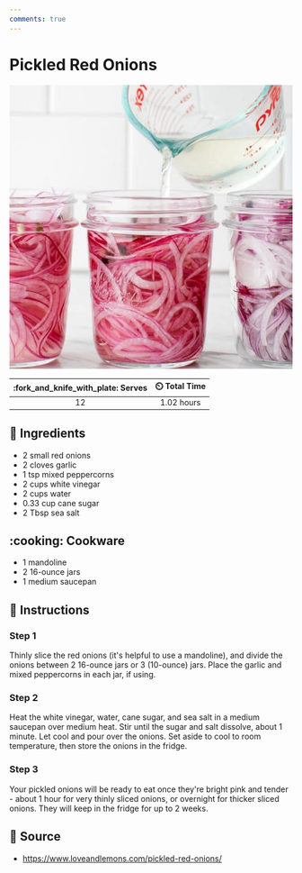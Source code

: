```yaml
---
comments: true
---
```

# Pickled Red Onions

![Pickled Red Onions](../assets/images/pickled-red-onions.jpg)

| :fork_and_knife_with_plate: Serves | :timer_clock: Total Time |
|:----------------------------------:|:-----------------------: |
| 12 | 1.02 hours |

## :salt: Ingredients

- 2 small red onions
- 2 cloves garlic
- 1 tsp mixed peppercorns
- 2 cups white vinegar
- 2 cups water
- 0.33 cup cane sugar
- 2 Tbsp sea salt

## :cooking: Cookware

- 1 mandoline
- 2 16-ounce jars
- 1 medium saucepan

## :pencil: Instructions

### Step 1

Thinly slice the red onions (it's helpful to use a mandoline), and divide the onions between 2 16-ounce jars or 3
(10-ounce) jars. Place the garlic and mixed peppercorns in each jar, if using.

### Step 2

Heat the white vinegar, water, cane sugar, and sea salt in a medium saucepan over medium heat. Stir until the sugar and
salt dissolve, about 1 minute. Let cool and pour over the onions. Set aside to cool to room temperature, then store the
onions in the fridge.

### Step 3

Your pickled onions will be ready to eat once they're bright pink and tender - about 1 hour for very thinly sliced
onions, or overnight for thicker sliced onions. They will keep in the fridge for up to 2 weeks.

## :link: Source

- <https://www.loveandlemons.com/pickled-red-onions/>
